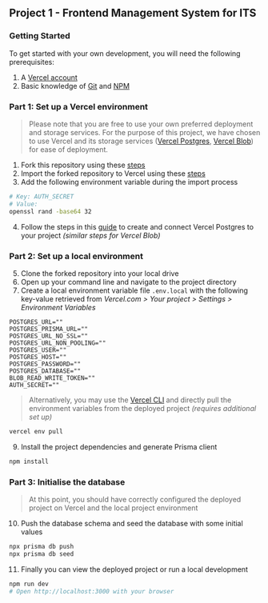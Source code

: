 ## Project 1 - Frontend Management System for ITS

### Getting Started

To get started with your own development, you will need the following prerequisites:

1. A [Vercel account](https://vercel.com/signup)
2. Basic knowledge of [Git](https://git-scm.com/doc) and [NPM](https://www.npmjs.com/)

### Part 1: Set up a Vercel environment

> Please note that you are free to use your own preferred deployment and storage services. For the purpose of this project, we have chosen to use Vercel and its storage services ([Vercel Postgres](https://vercel.com/docs/storage/vercel-postgres), [Vercel Blob](https://vercel.com/docs/storage/vercel-blob)) for ease of deployment.

1. Fork this repository using these [steps](https://docs.github.com/en/pull-requests/collaborating-with-pull-requests/working-with-forks/fork-a-repo#forking-a-repository)
2. Import the forked repository to Vercel using these [steps](https://vercel.com/docs/getting-started-with-vercel/import)
3. Add the following environment variable during the import process

```bash
# Key: AUTH_SECRET
# Value:
openssl rand -base64 32
```

4. Follow the steps in this [guide](https://vercel.com/docs/storage/vercel-postgres/quickstart#create-a-postgres-database) to create and connect Vercel Postgres to your project _(similar steps for Vercel Blob)_

### Part 2: Set up a local environment

5. Clone the forked repository into your local drive
6. Open up your command line and navigate to the project directory
7. Create a local environment variable file `.env.local` with the following key-value retrieved from _Vercel.com > Your project > Settings > Environment Variables_

```
POSTGRES_URL=""
POSTGRES_PRISMA_URL=""
POSTGRES_URL_NO_SSL=""
POSTGRES_URL_NON_POOLING=""
POSTGRES_USER=""
POSTGRES_HOST=""
POSTGRES_PASSWORD=""
POSTGRES_DATABASE=""
BLOB_READ_WRITE_TOKEN=""
AUTH_SECRET=""
```

> Alternatively, you may use the [Vercel CLI](https://vercel.com/docs/cli) and directly pull the environment variables from the deployed project _(requires additional set up)_

```bash
vercel env pull
```

9. Install the project dependencies and generate Prisma client

```bash
npm install
```

### Part 3: Initialise the database

> At this point, you should have correctly configured the deployed project on Vercel and the local project environment

10. Push the database schema and seed the database with some initial values

```bash
npx prisma db push
npx prisma db seed
```

11. Finally you can view the deployed project or run a local development

```bash
npm run dev
# Open http://localhost:3000 with your browser
```
